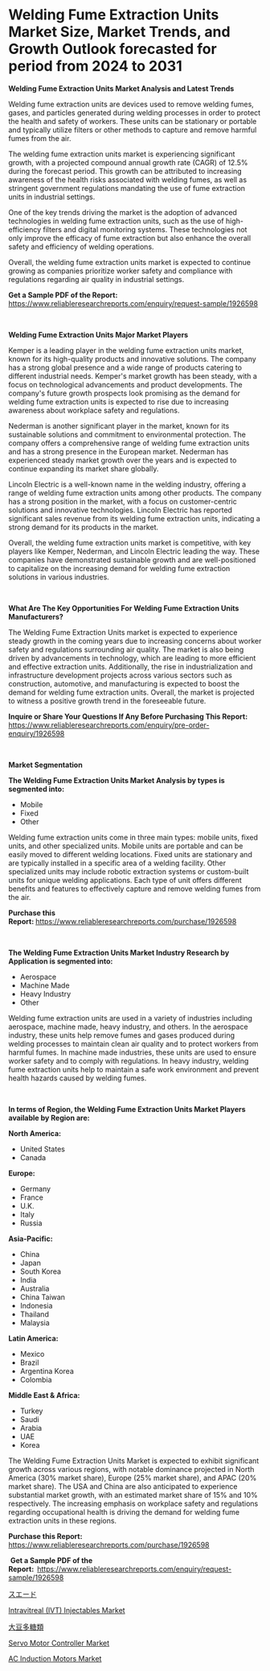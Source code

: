 <p><h1>Welding Fume Extraction Units Market Size, Market Trends, and Growth Outlook forecasted for period from 2024 to 2031</h1></p><p><strong>Welding Fume Extraction Units Market Analysis and Latest Trends</strong></p>
<p><p>Welding fume extraction units are devices used to remove welding fumes, gases, and particles generated during welding processes in order to protect the health and safety of workers. These units can be stationary or portable and typically utilize filters or other methods to capture and remove harmful fumes from the air.</p><p>The welding fume extraction units market is experiencing significant growth, with a projected compound annual growth rate (CAGR) of 12.5% during the forecast period. This growth can be attributed to increasing awareness of the health risks associated with welding fumes, as well as stringent government regulations mandating the use of fume extraction units in industrial settings.</p><p>One of the key trends driving the market is the adoption of advanced technologies in welding fume extraction units, such as the use of high-efficiency filters and digital monitoring systems. These technologies not only improve the efficacy of fume extraction but also enhance the overall safety and efficiency of welding operations.</p><p>Overall, the welding fume extraction units market is expected to continue growing as companies prioritize worker safety and compliance with regulations regarding air quality in industrial settings.</p></p>
<p><strong>Get a Sample PDF of the Report:&nbsp;</strong> <a href="https://www.reliableresearchreports.com/enquiry/request-sample/1926598">https://www.reliableresearchreports.com/enquiry/request-sample/1926598</a></p>
<p>&nbsp;</p>
<p><strong>Welding Fume Extraction Units Major Market Players</strong></p>
<p><p>Kemper is a leading player in the welding fume extraction units market, known for its high-quality products and innovative solutions. The company has a strong global presence and a wide range of products catering to different industrial needs. Kemper's market growth has been steady, with a focus on technological advancements and product developments. The company's future growth prospects look promising as the demand for welding fume extraction units is expected to rise due to increasing awareness about workplace safety and regulations.</p><p>Nederman is another significant player in the market, known for its sustainable solutions and commitment to environmental protection. The company offers a comprehensive range of welding fume extraction units and has a strong presence in the European market. Nederman has experienced steady market growth over the years and is expected to continue expanding its market share globally.</p><p>Lincoln Electric is a well-known name in the welding industry, offering a range of welding fume extraction units among other products. The company has a strong position in the market, with a focus on customer-centric solutions and innovative technologies. Lincoln Electric has reported significant sales revenue from its welding fume extraction units, indicating a strong demand for its products in the market.</p><p>Overall, the welding fume extraction units market is competitive, with key players like Kemper, Nederman, and Lincoln Electric leading the way. These companies have demonstrated sustainable growth and are well-positioned to capitalize on the increasing demand for welding fume extraction solutions in various industries.</p></p>
<p>&nbsp;</p>
<p><strong>What Are The Key Opportunities For Welding Fume Extraction Units Manufacturers?</strong></p>
<p><p>The Welding Fume Extraction Units market is expected to experience steady growth in the coming years due to increasing concerns about worker safety and regulations surrounding air quality. The market is also being driven by advancements in technology, which are leading to more efficient and effective extraction units. Additionally, the rise in industrialization and infrastructure development projects across various sectors such as construction, automotive, and manufacturing is expected to boost the demand for welding fume extraction units. Overall, the market is projected to witness a positive growth trend in the foreseeable future.</p></p>
<p><strong>Inquire or Share Your Questions If Any Before Purchasing This Report:</strong> <a href="https://www.reliableresearchreports.com/enquiry/pre-order-enquiry/1926598">https://www.reliableresearchreports.com/enquiry/pre-order-enquiry/1926598</a></p>
<p>&nbsp;</p>
<p><strong>Market Segmentation</strong></p>
<p><strong>The Welding Fume Extraction Units Market Analysis by types is segmented into:</strong></p>
<p><ul><li>Mobile</li><li>Fixed</li><li>Other</li></ul></p>
<p><p>Welding fume extraction units come in three main types: mobile units, fixed units, and other specialized units. Mobile units are portable and can be easily moved to different welding locations. Fixed units are stationary and are typically installed in a specific area of a welding facility. Other specialized units may include robotic extraction systems or custom-built units for unique welding applications. Each type of unit offers different benefits and features to effectively capture and remove welding fumes from the air.</p></p>
<p><strong>Purchase this Report:&nbsp;</strong><a href="https://www.reliableresearchreports.com/purchase/1926598">https://www.reliableresearchreports.com/purchase/1926598</a></p>
<p>&nbsp;</p>
<p><strong>The Welding Fume Extraction Units Market Industry Research by Application is segmented into:</strong></p>
<p><ul><li>Aerospace</li><li>Machine Made</li><li>Heavy Industry</li><li>Other</li></ul></p>
<p><p>Welding fume extraction units are used in a variety of industries including aerospace, machine made, heavy industry, and others. In the aerospace industry, these units help remove fumes and gases produced during welding processes to maintain clean air quality and to protect workers from harmful fumes. In machine made industries, these units are used to ensure worker safety and to comply with regulations. In heavy industry, welding fume extraction units help to maintain a safe work environment and prevent health hazards caused by welding fumes.</p></p>
<p>&nbsp;</p>
<p><strong>In terms of Region, the Welding Fume Extraction Units Market Players available by Region are:</strong></p>
<p>
    <p> <strong> North America: </strong>
        <ul>
            <li>United States</li>
            <li>Canada</li>
        </ul>
        </p> 
    <p> <strong> Europe: </strong>
        <ul>
            <li>Germany</li>
            <li>France</li>
            <li>U.K.</li>
            <li>Italy</li>
            <li>Russia</li>
        </ul>
        </p> 
    <p> <strong> Asia-Pacific: </strong>
        <ul>
            <li>China</li>
            <li>Japan</li>
            <li>South Korea</li>
            <li>India</li>
            <li>Australia</li>
            <li>China Taiwan</li>
            <li>Indonesia</li>
            <li>Thailand</li>
            <li>Malaysia</li>
        </ul>
        </p> 
    <p> <strong> Latin America: </strong>
        <ul>
            <li>Mexico</li>
            <li>Brazil</li>
            <li>Argentina Korea</li>
            <li>Colombia</li>
        </ul>
        </p> 
    <p> <strong> Middle East & Africa: </strong>
        <ul>
            <li>Turkey</li>
            <li>Saudi</li>
            <li>Arabia</li>
            <li>UAE</li>
            <li>Korea</li>
        </ul>
    </p>
    </p>
<p><p>The Welding Fume Extraction Units Market is expected to exhibit significant growth across various regions, with notable dominance projected in North America (30% market share), Europe (25% market share), and APAC (20% market share). The USA and China are also anticipated to experience substantial market growth, with an estimated market share of 15% and 10% respectively. The increasing emphasis on workplace safety and regulations regarding occupational health is driving the demand for welding fume extraction units in these regions.</p></p>
<p><strong>Purchase this Report: </strong><a href="https://www.reliableresearchreports.com/purchase/1926598">https://www.reliableresearchreports.com/purchase/1926598</a></p>
<p>&nbsp;<strong>Get a Sample PDF of the Report:&nbsp;&nbsp;</strong><a href="https://www.reliableresearchreports.com/enquiry/request-sample/1926598">https://www.reliableresearchreports.com/enquiry/request-sample/1926598</a></p>
<p><strong></strong></p>
<p><p><a href="https://medium.com/@tanyaali3/next-sentence-translated-into-japanese-%E3%82%B9%E3%82%A6%E3%82%A7%E3%83%BC%E3%83%89%E5%B8%82%E5%A0%B4-2031%E5%B9%B4%E3%81%BE%E3%81%A7%E3%81%AE%E6%88%90%E5%8A%9F%E3%81%97%E3%81%9F%E3%83%93%E3%82%B8%E3%83%8D%E3%82%B9%E6%88%A6%E7%95%A5%E4%BA%88%E6%B8%AC%E3%81%AE%E9%8D%B5-231e28c7af14">スエード</a></p><p><a href="https://bubble-tree-ea4.notion.site/Intravitreal-IVT-Injectables-Market-Share-Market-New-Trends-Analysis-Report-By-Type-By-Applicat-df092b819f14465b980583ad4404bd09">Intravitreal (IVT) Injectables Market</a></p><p><a href="https://medium.com/@tanyaali3/%E5%A4%A7%E8%B1%86%E5%A4%9A%E7%B3%96%E5%B8%82%E5%A0%B4%E3%81%AE%E3%83%88%E3%83%AC%E3%83%B3%E3%83%89%E3%81%A8%E5%B8%82%E5%A0%B4%E5%88%86%E6%9E%90%E3%81%AF-2024%E5%B9%B4%E3%81%8B%E3%82%892031%E5%B9%B4%E3%81%BE%E3%81%A7%E3%81%AE%E6%9C%9F%E9%96%93%E3%81%AB%E4%BA%88%E6%B8%AC%E3%81%95%E3%82%8C%E3%81%A6%E3%81%84%E3%81%BE%E3%81%99-34071c3a097c">大豆多糖類</a></p><p><a href="https://view.publitas.com/reportprime-1/servo-motor-controller-market-analysis-and-market-size-global-industry-overview-market-segmentation-and-forecast-2024-to-2031/">Servo Motor Controller Market</a></p><p><a href="https://view.publitas.com/reportprime-1/ac-induction-motors-market-size-share-trends-analysis-report-by-material-by-type-by-end-user-by-region-and-segment-forecasts-2024-2031/">AC Induction Motors Market</a></p></p>